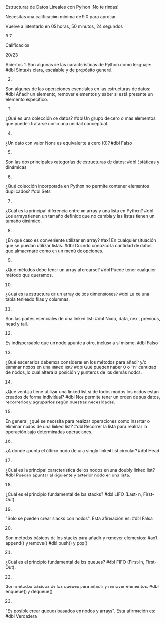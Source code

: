 Estructuras de Datos Lineales con Python
¡No te rindas!

Necesitas una calificación mínima de 9.0 para aprobar.

Vuelve a intentarlo en 05 horas, 50 minutos, 24 segundos

8.7

Calificación

20/23

Aciertos
1.
Son algunas de las características de Python como lenguaje:
#dbl Sintaxis clara, escalable y de propósito general.

2.
Son algunas de las operaciones esenciales en las estructuras de datos:
#dbl Añadir un elemento, remover elementos y saber si está presente un elemento específico.

3.
¿Qué es una colección de datos?
#dbl Un grupo de cero o más elementos que pueden tratarse como una unidad conceptual.

4.
¿Un dato con valor None es equivalente a cero (0)?
#dbl Falso

5.
Son las dos principales categorías de estructuras de datos:
#dbl Estáticas y dinámicas

6.
¿Qué colección incorporada en Python no permite contener elementos duplicados?
#dbl Sets

7.
¿Cuál es la principal diferencia entre un array y una lista en Python?
#dbl Los arrays tienen un tamaño definido que no cambia y las listas tienen un tamaño dinámico.

8.
¿En qué caso es conveniente utilizar un array?
#ax1 En cualquier situación que se puedan utilizar listas.
#dbl Cuando conozco la cantidad de datos que almacenaré como en un menú de opciones.

9.
¿Qué métodos debe tener un array al crearse?
#dbl Puede tener cualquier método que queramos.

10.
¿Cuál es la estructura de un array de dos dimensiones?
#dbl La de una tabla teniendo filas y columnas.

11.
Son las partes esenciales de una linked list:
#dbl Nodo, data, next, previous, head y tail.

12.
Es indispensable que un nodo apunte a otro, incluso a sí mismo.
#dbl Falso

13.
¿Qué escenarios debemos considerar en los métodos para añadir y/o eliminar nodos en una linked list?
#dbl Qué pueden haber 0 o "n" cantidad de nodos, lo cual altera la posición y punteros de los demás nodos.

14.
¿Qué ventaja tiene utilizar una linked list si de todos modos los nodos están creados de forma individual?
#dbl Nos permite tener un orden de sus datos, recorrerlos y agruparlos según nuestras necesidades.

15.
En general, ¿qué se necesita para realizar operaciones como insertar o eliminar nodos de una linked list?
#dbl Recorrer la lista para realizar la operación bajo determinadas operaciones.

16.
¿A dónde apunta el último nodo de una singly linked list circular?
#dbl Head

17.
¿Cuál es la principal característica de los nodos en una doubly linked list?
#dbl Pueden apuntar al siguiente y anterior nodo en una lista.

18.
¿Cuál es el principio fundamental de los stacks?
#dbl LIFO (Last-In, First-Out).

19.
"Solo se pueden crear stacks con nodos". Esta afirmación es:
#dbl Falsa

20.
Son métodos básicos de los stacks para añadir y remover elementos:
#ax1 append() y remove()
#dbl push() y pop()

21.
¿Cuál es el principio fundamental de los queues?
#dbl FIFO (First-In, First-Out).

22.
Son métodos básicos de los queues para añadir y remover elementos:
#dbl enqueue() y dequeue()

23.
"Es posible crear queues basados en nodos y arrays". Esta afirmación es:
#dbl Verdadera